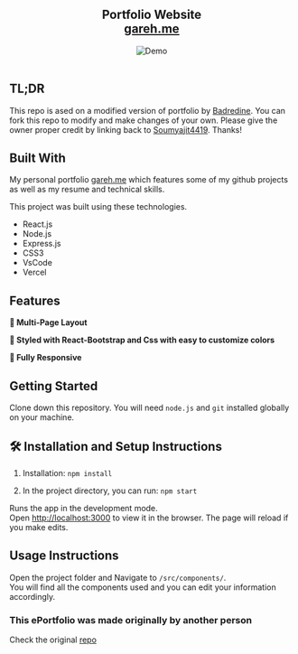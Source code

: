 <h2 align="center">
  Portfolio Website<br/>
  <a href="https://GAREH.me/" target="_blank">gareh.me</a>
</h2>



<div align="center">
  <img alt="Demo" src="./Images/readme-img.png" />
</div> 

<br/>


## TL;DR

This repo is  ased on a modified version of portfolio by [Badredine](https://github.com/badreddinesaadioui/portfolio). You can fork this repo to modify and make changes of your own. Please give the owner proper credit by linking back to [Soumyajit4419](https://github.com/soumyajit4419/Portfolio). Thanks!

## Built With

My personal portfolio <a href="https://gareh.me/" target="_blank">gareh.me</a> which features some of my github projects as well as my resume and technical skills.<br/>

This project was built using these technologies.

- React.js
- Node.js
- Express.js
- CSS3
- VsCode
- Vercel

## Features

**📖 Multi-Page Layout**

**🎨 Styled with React-Bootstrap and Css with easy to customize colors**

**📱 Fully Responsive**

## Getting Started

Clone down this repository. You will need `node.js` and `git` installed globally on your machine.

## 🛠 Installation and Setup Instructions

1. Installation: `npm install`

2. In the project directory, you can run: `npm start`

Runs the app in the development mode.\
Open [http://localhost:3000](http://localhost:3000) to view it in the browser.
The page will reload if you make edits.

## Usage Instructions

Open the project folder and Navigate to `/src/components/`. <br/>
You will find all the components used and you can edit your information accordingly.

### This ePortfolio was made originally by another person

Check the original <a href="https://github.com/soumyajit4419/Portfolio" target="_blank">repo</a>

